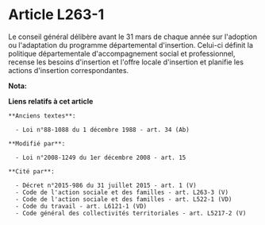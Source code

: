 # Article L263-1

Le conseil général délibère avant le 31 mars de chaque année sur l'adoption ou l'adaptation du programme départemental
d'insertion. Celui-ci définit la politique départementale d'accompagnement social et professionnel, recense les besoins
d'insertion et l'offre locale d'insertion et planifie les actions d'insertion correspondantes.

**Nota:**



**Liens relatifs à cet article**

	**Anciens textes**:

	  - Loi n°88-1088 du 1 décembre 1988 - art. 34 (Ab)

	**Modifié par**:

	  - Loi n°2008-1249 du 1er décembre 2008 - art. 15

	**Cité par**:

	  - Décret n°2015-986 du 31 juillet 2015 - art. 1 (V)
	  - Code de l'action sociale et des familles - art. L263-3 (V)
	  - Code de l'action sociale et des familles - art. L522-1 (VD)
	  - Code du travail - art. L6121-1 (VD)
	  - Code général des collectivités territoriales - art. L5217-2 (V)
